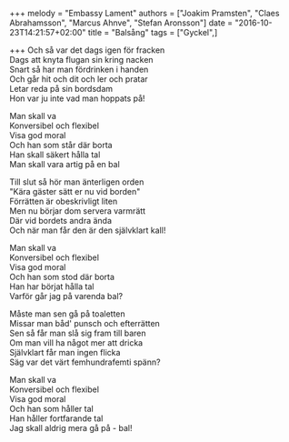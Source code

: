 +++
melody = "Embassy Lament"
authors = ["Joakim Pramsten", "Claes Abrahamsson", "Marcus Ahnve", "Stefan Aronsson"]
date = "2016-10-23T14:21:57+02:00"
title = "Balsång"
tags = ["Gyckel",]

+++
Och så var det dags igen för fracken  
Dags att knyta flugan sin kring nacken  
Snart så har man fördrinken i handen  
Och går hit och dit och ler och pratar  
Letar reda på sin bordsdam  
Hon var ju inte vad man hoppats på!

Man skall va  
Konversibel och flexibel  
Visa god moral  
Och han som står där borta  
Han skall säkert hålla tal  
Man skall vara artig på en bal

Till slut så hör man änterligen orden  
"Kära gäster sätt er nu vid borden"  
Förrätten är obeskrivligt liten  
Men nu börjar dom servera varmrätt  
Där vid bordets andra ända  
Och när man får den är den självklart kall!

Man skall va  
Konversibel och flexibel  
Visa god moral  
Och han som stod där borta  
Han har börjat hålla tal  
Varför går jag på varenda bal?

Måste man sen gå på toaletten  
Missar man båd' punsch och efterrätten  
Sen så får man slå sig fram till baren  
Om man vill ha något mer att dricka  
Självklart får man ingen flicka  
Säg var det värt femhundrafemti spänn?

Man skall va  
Konversibel och flexibel  
Visa god moral  
Och han som håller tal  
Han håller fortfarande tal  
Jag skall aldrig mera gå på - bal!  
